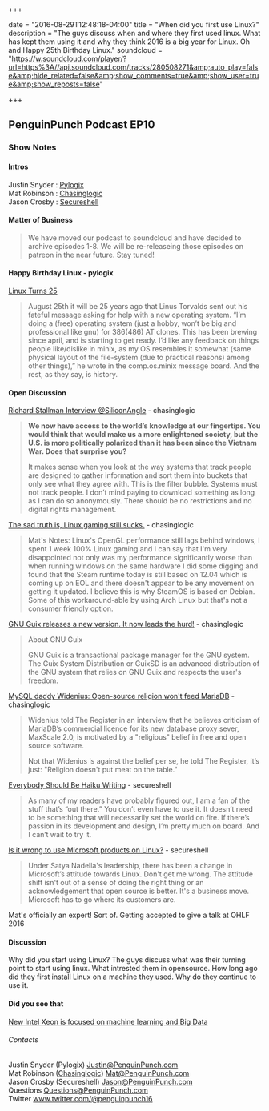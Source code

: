 +++

date = "2016-08-29T12:48:18-04:00" 
title = "When did you first use Linux?"
description = "The guys discuss when and where they first used linux. What has kept them using it and why they think 2016 is a big year for Linux. Oh and Happy 25th Birthday Linux." 
soundcloud = "https://w.soundcloud.com/player/?url=https%3A//api.soundcloud.com/tracks/280508271&amp;auto_play=false&amp;hide_related=false&amp;show_comments=true&amp;show_user=true&amp;show_reposts=false"

+++

##  PenguinPunch Podcast EP10
### Show Notes

#### Intros
Justin Snyder : [Pylogix](https://twiter.com/pylogix)  
Mat Robinson : [Chasinglogic](https://twitter.com/chasinglogic)  
Jason Crosby : [Secureshell](https://twitter.com/SecureshellV2)

#### Matter of Business

> We have moved our podcast to soundcloud and have decided to archive episodes 1-8.  We will be re-releaseing those episodes on patreon in the near future. Stay tuned!

#### Happy Birthday Linux - pylogix
[Linux Turns 25](https://techcrunch.com/2016/08/22/happy-25th-birthday-linux/)

> August 25th it will be 25 years ago that Linus Torvalds sent out his fateful message asking for help with a new operating system. “I’m doing a (free) operating system (just a hobby, won’t be big and professional like gnu) for 386(486) AT clones. This has been brewing since april, and is starting to get ready. I’d like any feedback on things people like/dislike in minix, as my OS resembles it somewhat (same physical layout of the file-system (due to practical reasons) among other things),” he wrote in the comp.os.minix message board. And the rest, as they say, is history. 

#### Open Discussion

[Richard Stallman Interview @SiliconAngle](http://siliconangle.com/blog/2016/04/28/gnu-founder-stallman-open-source-is-not-free-software/) - chasinglogic

> **We now have access to the world’s knowledge at our fingertips. You would think that would make us a more enlightened society, but the U.S. is more politically polarized than it has been since the Vietnam War. Does that surprise you?**
> 
> It makes sense when you look at the way systems that track people are designed to gather information and sort them into buckets that only see what they agree with. This is the filter bubble. Systems must not track people. I don’t mind paying to download something as long as I can do so anonymously. There should be no restrictions and no digital rights management.

[The sad truth is, Linux gaming still sucks.](http://www.phoronix.com/scan.php?page=article&item=intel-skl-win10anv&num=1) - chasinglogic

> Mat's Notes: Linux's OpenGL performance still lags behind windows, I spent 1 week 100% Linux gaming and I can say that I'm very disappointed not only was my performance significantly worse than when running windows on the same hardware I did some digging and found that the Steam runtime today is still based on 12.04 which is coming up on EOL and there doesn't appear to be any movement on getting it updated. I believe this is why SteamOS is based on Debian. Some of this workaround-able by using Arch Linux but that's not a consumer friendly option.

[GNU Guix releases a new version. It now leads the hurd!](http://savannah.gnu.org/forum/forum.php?forum_id=8635) - chasinglogic

> About GNU Guix
>
> GNU Guix is a transactional package manager for the GNU system. The Guix System Distribution or GuixSD is an advanced distribution of the GNU system that relies on GNU Guix and respects the user's freedom. 

[MySQL daddy Widenius: Open-source religion won't feed MariaDB](http://www.theregister.co.uk/2016/08/24/monty_interview/) - chasinglogic

> Widenius told The Register in an interview that he believes criticism of MariaDB’s commercial licence for its new database proxy sever, MaxScale 2.0, is motivated by a "religious" belief in free and open source software.
>
> Not that Widenius is against the belief per se, he told The Register, it’s just: "Religion doesn't put meat on the table."

[Everybody Should Be Haiku Writing](https://freedompenguin.com/articles/distro-review/everybody-haiku-writing/) - secureshell

>As many of my readers have probably figured out, I am a fan of the stuff that’s “out there.” You don’t even have to use it. It doesn’t need to be something that will necessarily set the world on fire. If there’s passion in its development and design, I’m pretty much on board. And I can’t wait to try it.

[Is it wrong to use Microsoft products on Linux?](http://www.cio.com/article/3107109/linux/is-it-wrong-to-use-microsoft-products-on-linux.html) - secureshell

>Under Satya Nadella's leadership, there has been a change in Microsoft’s attitude towards Linux. Don't get me wrong. The attitude shift isn't out of a sense of doing the right thing or an acknowledgement that open source is better. It's a business move. Microsoft has to go where its customers are.

Mat's officially an expert! Sort of. Getting accepted to give a talk at OHLF 2016

#### Discussion
Why did you start using Linux?
The guys discuss what was their turning point to start using linux. What intrested them in opensource. How long ago did they first install Linux on a machine they used. Why do they continue to use it. 

#### Did you see that
[New Intel Xeon is focused on machine learning and Big Data](http://www.forbes.com/sites/aarontilley/2016/08/17/intel-takes-aim-at-nvidia-again-with-new-ai-chip-and-baidu-partnership/#676aa9ac4f5a)

###### Contacts
Justin Snyder (Pylogix) Justin@PenguinPunch.com  
Mat Robinson ([Chasinglogic](https://twitter.com/chasinglogic)) Mat@PenguinPunch.com  
Jason Crosby (Secureshell) Jason@PenguinPunch.com  
Questions Questions@PenguinPunch.com  
Twitter www.twitter.com/@penguinpunch16  
